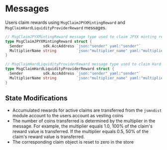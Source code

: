 <!--
order: 3
-->

# Messages

Users claim rewards using `MsgClaimJPYXMintingReward` and `MsgClaimHardLiquidityProviderReward` messages.

```go
// MsgClaimJPYXMintingReward message type used to claim JPYX minting rewards
type MsgClaimJPYXMintingReward struct {
  Sender         sdk.AccAddress `json:"sender" yaml:"sender"`
  MultiplierName string         `json:"multiplier_name" yaml:"multiplier_name"`
}

// MsgClaimHardLiquidityProviderReward message type used to claim Hard liquidity provider rewards
type MsgClaimHardLiquidityProviderReward struct {
  Sender         sdk.AccAddress `json:"sender" yaml:"sender"`
  MultiplierName string         `json:"multiplier_name" yaml:"multiplier_name"`
}
```

## State Modifications

* Accumulated rewards for active claims are transferred from the `jsmndist` module account to the users account as vesting coins
* The number of coins transferred is determined by the multiplier in the message. For example, the multiplier equals 1.0, 100% of the claim's reward value is transferred. If the multiplier equals 0.5, 50% of the claim's reward value is transferred.
* The corresponding claim object is reset to zero in the store
